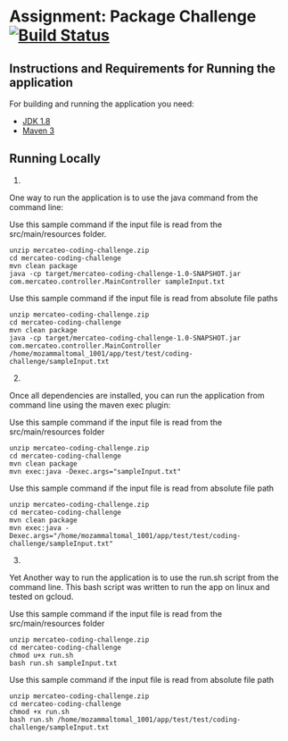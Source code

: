 # Assignment: Package Challenge [![Build Status](https://travis-ci.com/mozammal/mercateo-coding-challenge.svg?branch=main)](https://travis-ci.com/mozammal/mercateo-coding-challenge)## Instructions and Requirements for Running the applicationFor building and running the application you need:- [JDK 1.8](http://www.oracle.com/technetwork/java/javase/downloads/jdk8-downloads-2133151.html)- [Maven 3](https://maven.apache.org)## Running Locally1.One way to run the application is to use the java command from the command line:Use this sample command if the input file is read from the src/main/resources folder.```shellunzip mercateo-coding-challenge.zipcd mercateo-coding-challengemvn clean packagejava -cp target/mercateo-coding-challenge-1.0-SNAPSHOT.jar com.mercateo.controller.MainController sampleInput.txt```Use this sample command if the input file is read from absolute file paths```shellunzip mercateo-coding-challenge.zipcd mercateo-coding-challengemvn clean packagejava -cp target/mercateo-coding-challenge-1.0-SNAPSHOT.jar com.mercateo.controller.MainController /home/mozammaltomal_1001/app/test/test/coding-challenge/sampleInput.txt```2.Once all dependencies are installed, you can run the application from command line using the maven exec plugin:Use this sample command if the input file is read from the src/main/resources folder```shellunzip mercateo-coding-challenge.zipcd mercateo-coding-challengemvn clean packagemvn exec:java -Dexec.args="sampleInput.txt"```Use this sample command if the input file is read from absolute file path```shellunzip mercateo-coding-challenge.zipcd mercateo-coding-challengemvn clean packagemvn exec:java -Dexec.args="/home/mozammaltomal_1001/app/test/test/coding-challenge/sampleInput.txt"```3.Yet Another way to run the application is to use the run.sh script from the command line.This bash script was written to run the app on linux and tested on gcloud.Use this sample command if the input file is read from the src/main/resources folder```shellunzip mercateo-coding-challenge.zipcd mercateo-coding-challengechmod u+x run.shbash run.sh sampleInput.txt```Use this sample command if the input file is read from absolute file path```shellunzip mercateo-coding-challenge.zipcd mercateo-coding-challengechmod +x run.shbash run.sh /home/mozammaltomal_1001/app/test/test/coding-challenge/sampleInput.txt```